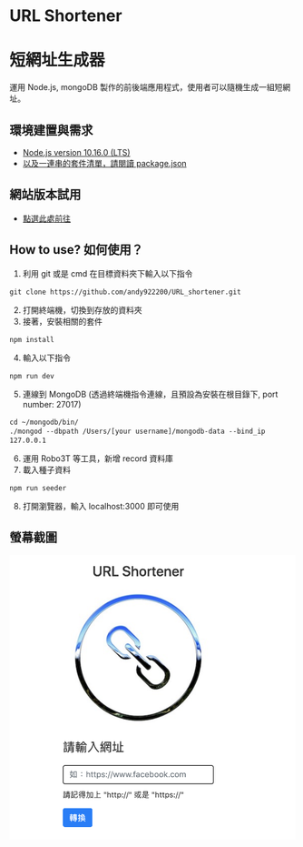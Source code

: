 # URL Shortener
# 短網址生成器
運用 Node.js, mongoDB 製作的前後端應用程式，使用者可以隨機生成一組短網址。

## 環境建置與需求
* [Node.js version 10.16.0 (LTS)](https://nodejs.org/en/)
* [以及一連串的套件清單，請閱讀 package.json](https://tinyurl.com/y5dogmw9)

## 網站版本試用
* [點選此處前往](https://tinyurl.com/y5w8y7dn)
## How to use? 如何使用？
1. 利用 git 或是 cmd 在目標資料夾下輸入以下指令
```
git clone https://github.com/andy922200/URL_shortener.git
```
2. 打開終端機，切換到存放的資料夾 
3. 接著，安裝相關的套件
```
npm install 
```
4. 輸入以下指令
```
npm run dev
```
5. 連線到 MongoDB (透過終端機指令連線，且預設為安裝在根目錄下, port number: 27017)
```
cd ~/mongodb/bin/ 
./mongod --dbpath /Users/[your username]/mongodb-data --bind_ip 127.0.0.1
```
6. 運用 Robo3T 等工具，新增 record 資料庫 
7. 載入種子資料
```
npm run seeder 
```
8. 打開瀏覽器，輸入 localhost:3000 即可使用

## 螢幕截圖
![Demo](./public/img/demo1.png "demo")